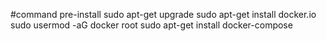 #command pre-install
sudo apt-get upgrade
sudo apt-get install docker.io
sudo usermod -aG docker root
sudo apt-get install docker-compose